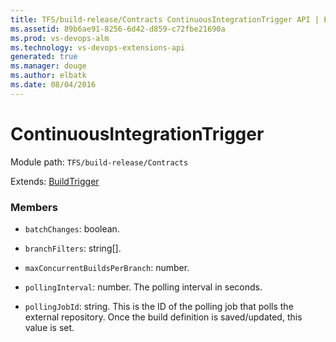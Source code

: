 ```yaml
---
title: TFS/build-release/Contracts ContinuousIntegrationTrigger API | Extensions for Visual Studio Team Services
ms.assetid: 89b6ae91-8256-6d42-d859-c72fbe21690a
ms.prod: vs-devops-alm
ms.technology: vs-devops-extensions-api
generated: true
ms.manager: douge
ms.author: elbatk
ms.date: 08/04/2016
---
```


# ContinuousIntegrationTrigger

Module path: `TFS/build-release/Contracts`

Extends: [BuildTrigger](./BuildTrigger.md)

### Members

* `batchChanges`: boolean. 

* `branchFilters`: string[]. 

* `maxConcurrentBuildsPerBranch`: number. 

* `pollingInterval`: number. The polling interval in seconds.

* `pollingJobId`: string. This is the ID of the polling job that polls the external repository.  Once the build definition is saved/updated, this value is set.

